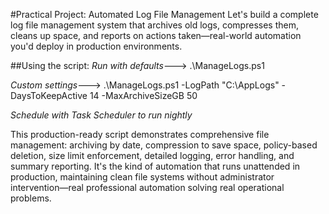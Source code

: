 #Practical Project: Automated Log File Management
Let's build a complete log file management system that archives old logs, compresses them, cleans up space, and reports on actions taken—real-world automation you'd deploy in production environments.



##Using the script:
*Run with defaults*--->  .\ManageLogs.ps1


*Custom settings*--->  .\ManageLogs.ps1 -LogPath "C:\AppLogs" -DaysToKeepActive 14 -MaxArchiveSizeGB 50


*Schedule with Task Scheduler to run nightly*

This production-ready script demonstrates comprehensive file management: archiving by date, compression to save space, policy-based deletion, size limit enforcement, detailed logging, error handling, and summary reporting. It's the kind of automation that runs unattended in production, maintaining clean file systems without administrator intervention—real professional automation solving real operational problems.
